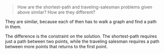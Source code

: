 > How are the shortest-path and traveling-salesman problems given above
> similar? How are they different?

They are similar, because each of then has to walk a graph and find a path in
them.

The difference is the constraint on the solution. The shortest-path requires
just a path between two points, while the traveling salesman requires a path
between more points that returns to the first point.
